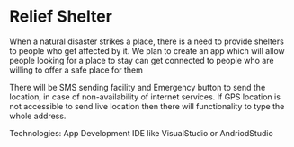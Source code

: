 # Relief Shelter

When a natural disaster strikes a place, there is a need to provide shelters to people who get affected by it. We plan to create an app which will allow people looking for a place to stay can get connected to people who are willing to offer a safe place for them

There will be SMS sending facility and Emergency button to send the location, in case of non-availability of internet services.
If  GPS location is not accessible to send live location then there will functionality to type the whole address.


Technologies: App Development IDE like VisualStudio or AndriodStudio
